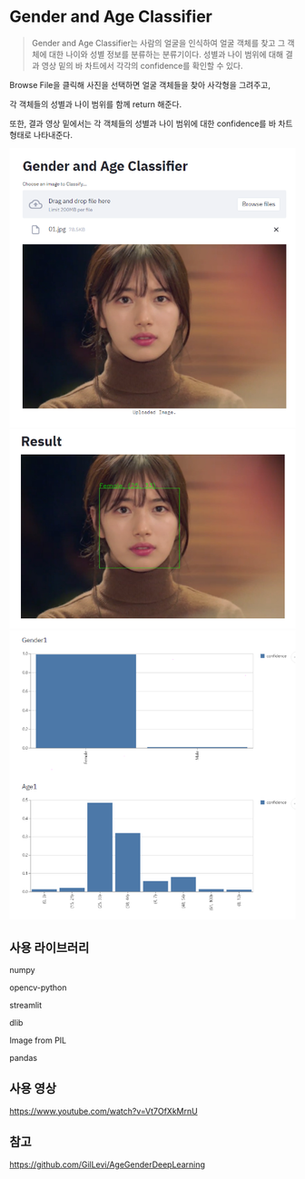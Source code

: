 # Gender and Age Classifier
> Gender and Age Classifier는 사람의 얼굴을 인식하여 얼굴 객체를 찾고 그 객체에 대한 나이와 성별 정보를 분류하는 분류기이다.
> 성별과 나이 범위에 대해 결과 영상 밑의 바 차트에서 각각의 confidence를 확인할 수 있다.

Browse File을 클릭해 사진을 선택하면 얼굴 객체들을 찾아 사각형을 그려주고,

각 객체들의 성별과 나이 범위를 함께 return 해준다.

또한, 결과 영상 밑에서는 각 객체들의 성별과 나이 범위에 대한 confidence를 바 차트 형태로 나타내준다.

![](imgs/streamlit_gender_age_classifier.PNG)
![](imgs/streamlit_gender_age_classifier2.PNG)
![](imgs/streamlit_gender_age_classifier3.PNG)

## 사용 라이브러리

numpy

opencv-python

streamlit

dlib

Image from PIL

pandas

## 사용 영상
https://www.youtube.com/watch?v=Vt7OfXkMrnU

## 참고
https://github.com/GilLevi/AgeGenderDeepLearning
